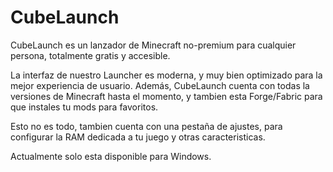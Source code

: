 # CubeLaunch

CubeLaunch es un lanzador de Minecraft no-premium para cualquier persona, totalmente gratis y accesible.

La interfaz de nuestro Launcher es moderna, y muy bien optimizado para la mejor experiencia de usuario. Además, CubeLaunch cuenta con todas la versiones de Minecraft hasta el momento, y tambien esta Forge/Fabric para que instales tu mods para favoritos.

Esto no es todo, tambien cuenta con una pestaña de ajustes, para configurar la RAM dedicada a tu juego y otras caracteristicas.

Actualmente solo esta disponible para Windows.
